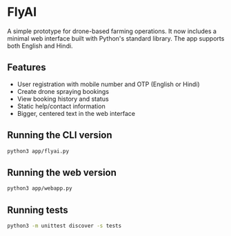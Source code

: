 # FlyAI

A simple prototype for drone-based farming operations. It now includes a minimal
web interface built with Python's standard library.
The app supports both English and Hindi.

## Features
- User registration with mobile number and OTP (English or Hindi)
- Create drone spraying bookings
- View booking history and status
- Static help/contact information
- Bigger, centered text in the web interface

## Running the CLI version
```bash
python3 app/flyai.py
```

## Running the web version
```bash
python3 app/webapp.py
```

## Running tests
```bash
python3 -m unittest discover -s tests
```
